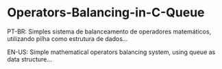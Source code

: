 # Operators-Balancing-in-C-Queue

PT-BR:
Simples sistema de balanceamento de operadores matemáticos, utilizando pilha como estrutura de dados...

EN-US:
Simple mathematical operators balancing system, using queue as data structure...
